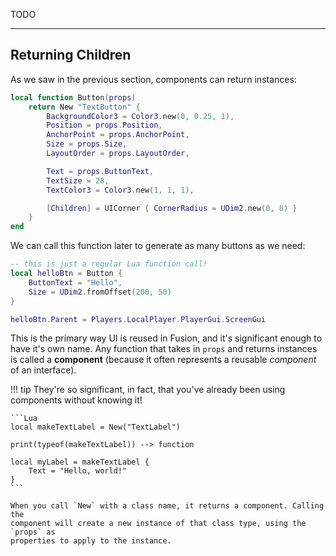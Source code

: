 TODO

-----

## Returning Children

As we saw in the previous section, components can return instances:

```Lua
local function Button(props)
    return New "TextButton" {
        BackgroundColor3 = Color3.new(0, 0.25, 1),
        Position = props.Position,
        AnchorPoint = props.AnchorPoint,
        Size = props.Size,
        LayoutOrder = props.LayoutOrder,

        Text = props.ButtonText,
        TextSize = 28,
        TextColor3 = Color3.new(1, 1, 1),

        [Children] = UICorner { CornerRadius = UDim2.new(0, 8) }
    }
end
```

We can call this function later to generate as many buttons as we need:

```Lua
-- this is just a regular Lua function call!
local helloBtn = Button {
    ButtonText = "Hello",
    Size = UDim2.fromOffset(200, 50)
}

helloBtn.Parent = Players.LocalPlayer.PlayerGui.ScreenGui
```

This is the primary way UI is reused in Fusion, and it's significant enough to
have it's own name. Any function that takes in `props` and returns instances is
called a **component** (because it often represents a reusable *component* of an
interface).

!!! tip
    They're so significant, in fact, that you've already been using components
    without knowing it! 

    ```Lua
    local makeTextLabel = New("TextLabel")

    print(typeof(makeTextLabel)) --> function

    local myLabel = makeTextLabel {
        Text = "Hello, world!"
    }
    ```

    When you call `New` with a class name, it returns a component. Calling the
    component will create a new instance of that class type, using the `props` as
    properties to apply to the instance. 